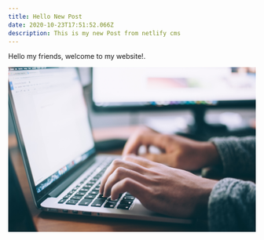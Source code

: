 ```yaml
---
title: Hello New Post
date: 2020-10-23T17:51:52.066Z
description: This is my new Post from netlify cms
---
```

Hello my friends, welcome to my website!. 

![Coding](glenn-carstens-peters-npxxwgq33zq-unsplash.jpg "Coding in the midnight")
